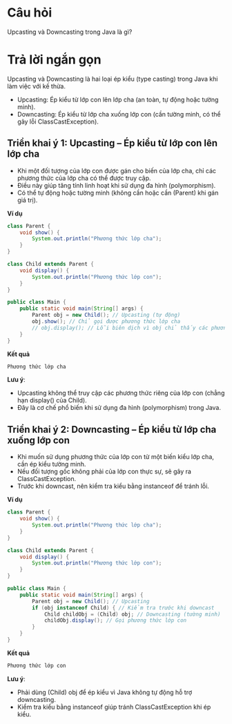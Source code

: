 # Câu hỏi
Upcasting và Downcasting trong Java là gì?

# Trả lời ngắn gọn  
Upcasting và Downcasting là hai loại ép kiểu (type casting) trong Java khi làm việc với kế thừa.
*	Upcasting: Ép kiểu từ lớp con lên lớp cha (an toàn, tự động hoặc tường minh).
*	Downcasting: Ép kiểu từ lớp cha xuống lớp con (cần tường minh, có thể gây lỗi ClassCastException).


## Triển khai ý 1: Upcasting – Ép kiểu từ lớp con lên lớp cha
*	Khi một đối tượng của lớp con được gán cho biến của lớp cha, chỉ các phương thức của lớp cha có thể được truy cập.
*	Điều này giúp tăng tính linh hoạt khi sử dụng đa hình (polymorphism).
*	Có thể tự động hoặc tường minh (không cần hoặc cần (Parent) khi gán giá trị).

**Ví dụ**
```java
class Parent {
    void show() {
        System.out.println("Phương thức lớp cha");
    }
}

class Child extends Parent {
    void display() {
        System.out.println("Phương thức lớp con");
    }
}

public class Main {
    public static void main(String[] args) {
        Parent obj = new Child(); // Upcasting (tự động)
        obj.show(); // Chỉ gọi được phương thức lớp cha
        // obj.display(); // Lỗi biên dịch vì obj chỉ thấy các phương thức của Parent
    }
}

```

**Kết quả**
```java
Phương thức lớp cha
```

**Lưu ý**:
*	Upcasting không thể truy cập các phương thức riêng của lớp con (chẳng hạn display() của Child).
*	Đây là cơ chế phổ biến khi sử dụng đa hình (polymorphism) trong Java.


## Triển khai ý 2: Downcasting – Ép kiểu từ lớp cha xuống lớp con
*	Khi muốn sử dụng phương thức của lớp con từ một biến kiểu lớp cha, cần ép kiểu tường minh.
*	Nếu đối tượng gốc không phải của lớp con thực sự, sẽ gây ra ClassCastException.
*	Trước khi downcast, nên kiểm tra kiểu bằng instanceof để tránh lỗi.

**Ví dụ**
```java
class Parent {
    void show() {
        System.out.println("Phương thức lớp cha");
    }
}

class Child extends Parent {
    void display() {
        System.out.println("Phương thức lớp con");
    }
}

public class Main {
    public static void main(String[] args) {
        Parent obj = new Child(); // Upcasting
        if (obj instanceof Child) { // Kiểm tra trước khi downcast
            Child childObj = (Child) obj; // Downcasting (tường minh)
            childObj.display(); // Gọi phương thức lớp con
        }
    }
}

```
**Kết quả**
```java
Phương thức lớp con
```

**Lưu ý**:
*	Phải dùng (Child) obj để ép kiểu vì Java không tự động hỗ trợ downcasting.
*	Kiểm tra kiểu bằng instanceof giúp tránh ClassCastException khi ép kiểu.













